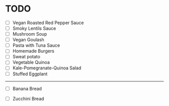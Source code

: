 # TODO

* [ ] Vegan Roasted Red Pepper Sauce
* [ ] Smoky Lentils Sauce
* [ ] Mushroom Soup
* [ ] Vegan Goulash
* [ ] Pasta with Tuna Sauce
* [ ] Homemade Burgers
* [ ] Sweat potato
* [ ] Vegetable Quinoa
* [ ] Kale-Pomegranate-Quinoa Salad
* [ ] Stuffed Eggplant

---
   
* [ ] Banana Bread
* [ ] Zucchini Bread


